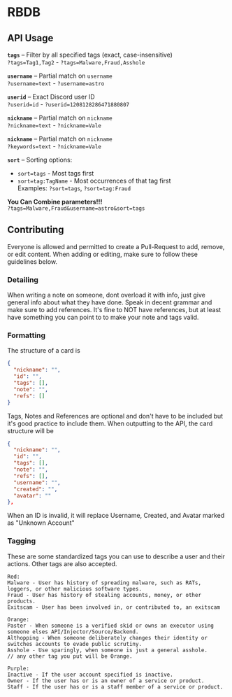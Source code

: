 # RBDB
## API Usage

**`tags`** – Filter by all specified tags (exact, case-insensitive)  
`?tags=Tag1,Tag2` - `?tags=Malware,Fraud,Asshole`

**`username`** – Partial match on `username`  
`?username=text` - `?username=astro`

**`userid`** – Exact Discord user ID  
`?userid=id` - `?userid=1208128286471880807`

**`nickname`** – Partial match on `nickname`  
`?nickname=text` - `?nickname=Vale`

**`nickname`** – Partial match on `nickname`  
`?keywords=text` - `?nickname=Vale`

**`sort`** – Sorting options:  
- `sort=tags` - Most tags first  
- `sort=tag:TagName` - Most occurrences of that tag first  
Examples: `?sort=tags`, `?sort=tag:Fraud`

**You Can Combine parameters!!!**  
`?tags=Malware,Fraud&username=astro&sort=tags`

## Contributing
Everyone is allowed and permitted to create a Pull-Request to add, remove, or edit content.
When adding or editing, make sure to follow these guidelines below.

### Detailing
When writing a note on someone, dont overload it with info, just give general info about what they have done.
Speak in decent grammar and make sure to add references. It's fine to NOT have references, but at least have something you can point to to make your note and tags valid.
### Formatting
The structure of a card is
```json
{
  "nickname": "",
  "id": "",
  "tags": [],
  "note": "",
  "refs": []
}
```
Tags, Notes and References are optional and don't have to be included but it's good practice to include them.
When outputting to the API, the card structure will be
```json
{
  "nickname": "",
  "id": "",
  "tags": [],
  "note": "",
  "refs": [],
  "username": "",
  "created": "",
  "avatar": ""
},
```
When an ID is invalid, it will replace Username, Created, and Avatar marked as "Unknown Account"

### Tagging
These are some standardized tags you can use to describe a user and their actions. Other tags are also accepted.
```
Red:
Malware - User has history of spreading malware, such as RATs, loggers, or other malicious software types.
Fraud - User has history of stealing accounts, money, or other products.
Exitscam - User has been involved in, or contributed to, an exitscam

Orange:
Paster - When someone is a verified skid or owns an executor using someone elses API/Injector/Source/Backend.
Althopping - When someone deliberately changes their identity or switches accounts to evade public scrutiny.
Asshole - Use sparingly, when someone is just a general asshole.
// any other tag you put will be Orange.

Purple:
Inactive - If the user account specified is inactive.
Owner - If the user has or is an owner of a service or product.
Staff - If the user has or is a staff member of a service or product.
```
